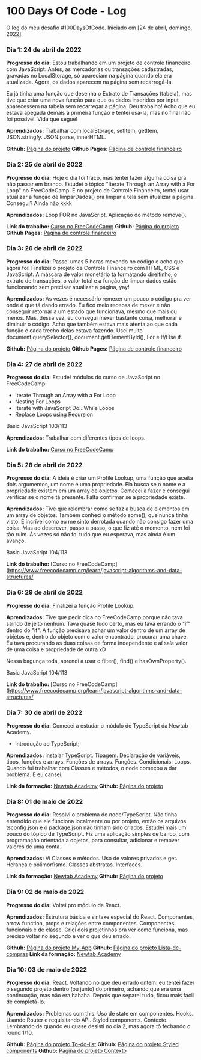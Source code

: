 # 100 Days Of Code - Log

O log do meu desafio #100DaysOfCode. Iniciado em [24 de abril, domingo, 2022].

### Dia 1: 24 de abril de 2022

**Progresso do dia:** Estou trabalhando em um projeto de controle financeiro com JavaScript. Antes, as mercadorias ou transações cadastradas, gravadas no LocalStorage, só apareciam na página quando ela era atualizada. Agora, os dados aparecem na página sem recarregá-la.

Eu já tinha uma função que desenha o Extrato de Transações (tabela), mas tive que criar uma nova função para que os dados inseridos por input aparecessem na tabela sem recarregar a página. Deu trabalho! Acho que eu estava apegada demais à primeira função e tentei usá-la, mas no final não foi possível. Vida que segue! 

**Aprendizados:** Trabalhar com localStorage, setItem, getItem, JSON.stringfy. JSON.parse, innerHTML.

**Github:** [Página do projeto](https://github.com/sarahrubia/controle-financeiro-nta)
**Github Pages:** [Página de controle financeiro](https://sarahrubia.github.io/controle-financeiro-nta/)

### Dia 2: 25 de abril de 2022

**Progresso do dia:** Hoje o dia foi fraco, mas tentei fazer alguma coisa pra não passar em branco. Estudei o tópico "Iterate Through an Array with a For Loop" no FreeCodeCamp. E no projeto de Controle Financeiro, tentei usar atualizar a função de limparDados() pra limpar a tela sem atualizar a página. Consegui? Ainda não kkkk

**Aprendizados:** Loop FOR no JavaScript. Aplicação do método remove().

**Link do trabalho:** [Curso no FreeCodeCamp](https://www.freecodecamp.org/learn/javascript-algorithms-and-data-structures/)
**Github:** [Página do projeto](https://github.com/sarahrubia/controle-financeiro-nta)
**Github Pages:** [Página de controle financeiro](https://sarahrubia.github.io/controle-financeiro-nta/)

### Dia 3: 26 de abril de 2022

**Progresso do dia:** Passei umas 5 horas mexendo no código e acho que agora foi! Finalizei o projeto de Controle Financeiro com HTML, CSS e JavaScript. A máscara de valor monetário tá formatando direitinho, o extrato de transações, o valor total e a função de limpar dados estão funcionando sem precisar atualizar a página, yay!

**Aprendizados:** Às vezes é necessário remexer um pouco o código pra ver onde é que tá dando errado. Eu fico meio receosa de mexer e não conseguir retornar a um estado que funcionava, mesmo que mais ou menos. Mas, dessa vez, eu consegui mexer bastante coisa, melhorar e diminuir o código. Acho que também estava mais atenta ao que cada função e cada trecho delas estava fazendo. Usei muito document.querySelector(), document.getElementById(), For e If/Else if.

**Github:** [Página do projeto](https://github.com/sarahrubia/controle-financeiro-nta)
**Github Pages:** [Página de controle financeiro](https://sarahrubia.github.io/controle-financeiro-nta/)

### Dia 4: 27 de abril de 2022

**Progresso do dia:** Estudei módulos do curso de JavaScript no FreeCodeCamp: 
- Iterate Through an Array with a For Loop
- Nesting For Loops
- Iterate with JavaScript Do...While Loops
- Replace Loops using Recursion

Basic JavaScript 103/113

**Aprendizados:** Trabalhar com diferentes tipos de loops.

**Link do trabalho:** [Curso no FreeCodeCamp](https://www.freecodecamp.org/learn/javascript-algorithms-and-data-structures/)

### Dia 5: 28 de abril de 2022

**Progresso do dia:** A ideia é criar um Profile Lookup, uma função que aceita dois argumentos, um nome e uma propriedade. Ela busca se o nome e a propriedade existem em um array de objetos. Comecei a fazer e consegui verificar se o nome tá presente. Falta confirmar se a propriedade existe.

**Aprendizados:** Tive que relembrar como se faz a busca de elementos em um array de objetos. Também conheci o método some(), que nunca tinha visto. É incrível como eu me sinto derrotada quando não consigo fazer uma coisa. Mas ao descrever, passo a passo, o que fiz até o momento, nem foi tão ruim. Às vezes só não foi tudo que eu esperava, mas ainda é um avanço.

Basic JavaScript 104/113

**Link do trabalho:** [Curso no FreeCodeCamp](https://www.freecodecamp.org/learn/javascript-algorithms-and-data-structures/

### Dia 6: 29 de abril de 2022

**Progresso do dia:** Finalizei a função Profile Lookup. 

**Aprendizados:** Tive que pedir dica no FreeCodeCamp porque não tava saindo de jeito nenhum. Tava quase tudo certo, mas eu tava errando o "if" dentro do "if". A função precisava achar um valor dentro de um array de objetos e, dentro do objeto com o valor encontrado, procurar uma chave. Eu tava procurando as duas coisas de forma independente e aí saía valor de uma coisa e propriedade de outra xD

Nessa bagunça toda, aprendi a usar o filter(), find() e hasOwnProperty().

Basic JavaScript 104/113

**Link do trabalho:** [Curso no FreeCodeCamp](https://www.freecodecamp.org/learn/javascript-algorithms-and-data-structures/

### Dia 7: 30 de abril de 2022

**Progresso do dia:** Comecei a estudar o módulo de TypeScript da Newtab Academy.
- Introdução ao TypeScript;

**Aprendizados:** instalar TypeScript. Tipagem. Declaração de variáveis, tipos, funções e arrays. Funções de arrays. Funções. Condicionais. Loops. Quando fui trabalhar com Classes e métodos, o node começou a dar problema. E eu cansei. 


**Link da formação:** [Newtab Academy](https://www.newtab.academy/)
**Github:** [Página do projeto](https://github.com/sarahrubia/introducao-typescript)

### Dia 8: 01 de maio de 2022

**Progresso do dia:** Resolvi o problema do node/TypeScript. Não tinha entendido que ele funciona localmente ou por projeto, então os arquivos tsconfig.json e o package.json não tinham sido criados. Estudei mais um pouco do tópico de TypeScript. Fiz uma aplicação simples de banco, com programação orientada a objetos, para consultar, adicionar e remover valores de uma conta. 

**Aprendizados:** Vi Classes e métodos. Uso de valores privados e get. Herança e polimorfismo. Classes abstratas. Interfaces. 


**Link da formação:** [Newtab Academy](https://www.newtab.academy/)
**Github:** [Página do projeto](https://github.com/sarahrubia/poo-bank)

### Dia 9: 02 de maio de 2022

**Progresso do dia:** Voltei pro módulo de React.

**Aprendizados:** Estrutura básica e sintaxe especial do React. Componentes, arrow function, props e relações entre componentes. Componentes funcionais e de classe. Criei dois projetinhos pra ver como funciona, mas preciso voltar no segundo e ver o que deu errado.


**Github:** [Página do projeto My-App](https://github.com/sarahrubia/my-react-app)
**Github:** [Página do projeto Lista-de-compras](https://github.com/sarahrubia/lista-de-compras-react)
**Link da formação:** [Newtab Academy](https://www.newtab.academy/)

### Dia 10: 03 de maio de 2022

**Progresso do dia:** React. Voltando no que deu errado ontem: eu tentei fazer o segundo projeto dentro (ou junto) do primeiro, achando que era uma continuação, mas não era hahaha. Depois que separei tudo, ficou mais fácil de completá-lo.

**Aprendizados:** Problemas com this. Uso de state em componentes. Hooks. Usando Router e requisitando API. Styled components. Contexto. Lembrando de quando eu quase desisti no dia 2, mas agora tô fechando o round 1/10. 

**Github:** [Página do projeto To-do-list](https://github.com/sarahrubia/to-do-list-react)
**Github:** [Página do projeto Styled components](https://github.com/sarahrubia/styled-components)
**Github:** [Página do projeto Contexto](https://github.com/sarahrubia/react-context)
